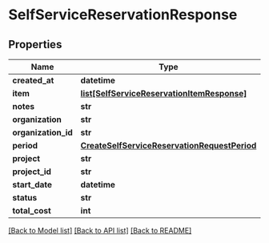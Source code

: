 # SelfServiceReservationResponse


## Properties
Name | Type | Description | Notes
------------ | ------------- | ------------- | -------------
**created_at** | **datetime** |  | [optional] 
**item** | [**list[SelfServiceReservationItemResponse]**](SelfServiceReservationItemResponse.md) |  | [optional] 
**notes** | **str** |  | [optional] 
**organization** | **str** |  | [optional] 
**organization_id** | **str** |  | [optional] 
**period** | [**CreateSelfServiceReservationRequestPeriod**](CreateSelfServiceReservationRequestPeriod.md) |  | [optional] 
**project** | **str** |  | [optional] 
**project_id** | **str** |  | [optional] 
**start_date** | **datetime** |  | [optional] 
**status** | **str** |  | [optional] 
**total_cost** | **int** |  | [optional] 

[[Back to Model list]](../README.md#documentation-for-models) [[Back to API list]](../README.md#documentation-for-api-endpoints) [[Back to README]](../README.md)


